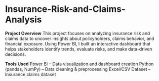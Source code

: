 # Insurance-Risk-and-Claims-Analysis

**Project Overview**
This project focuses on analyzing insurance risk and claims data to uncover insights about policyholders, claims behavior, and financial exposure. Using Power BI, I built an interactive dashboard that helps stakeholders identify trends, evaluate risks, and make data-driven decisions.

**Tools Used**
Power BI – Data visualization and dashboard creation
Python (pandas, NumPy) – Data cleaning & preprocessing
Excel/CSV Dataset – Insurance claims dataset
